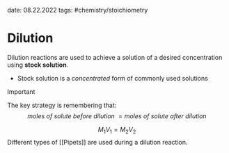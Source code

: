 date: 08.22.2022
tags: #chemistry/stoichiometry 
# Dilution
Dilution reactions are used to achieve a solution of a desired concentration using **stock solution**.
- Stock solution is a *concentrated* form of commonly used solutions

>[!important]
>The key strategy is remembering that:
>$$ moles\ of\ solute\ before\ dilution\ = moles\ of\ solute\ after\ dilution $$

$$
M_1V_1=M_2V_2
$$
Different types of [[Pipets]] are used during a dilution reaction.